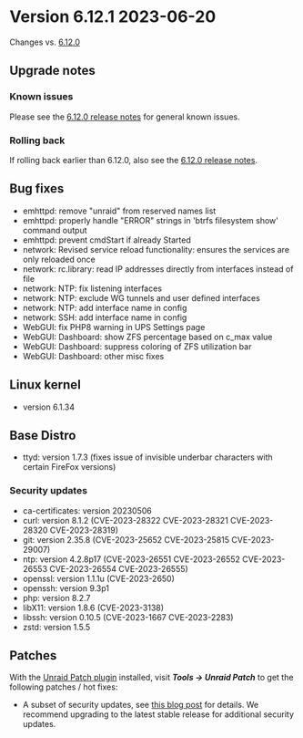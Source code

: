 # Version 6.12.1 2023-06-20

Changes vs. [6.12.0](6.12.0.md)

## Upgrade notes

### Known issues

Please see the [6.12.0 release notes](6.12.0.mdx#known-issues) for general known issues.

### Rolling back

If rolling back earlier than 6.12.0, also see the [6.12.0 release notes](6.12.0.mdx#rolling-back).

## Bug fixes

- emhttpd: remove "unraid" from reserved names list
- emhttpd: properly handle "ERROR" strings in 'btrfs filesystem show' command output
- emhttpd: prevent cmdStart if already Started
- network: Revised service reload functionality: ensures the services are only reloaded once
- network: rc.library: read IP addresses directly from interfaces instead of file
- network: NTP: fix listening interfaces
- network: NTP: exclude WG tunnels and user defined interfaces
- network: NTP: add interface name in config
- network: SSH: add interface name in config
- WebGUI: fix PHP8 warning in UPS Settings page
- WebGUI: Dashboard: show ZFS percentage based on c_max value
- WebGUI: Dashboard: suppress coloring of ZFS utilization bar
- WebGUI: Dashboard: other misc fixes

## Linux kernel

- version 6.1.34

## Base Distro

- ttyd: version 1.7.3 (fixes issue of invisible underbar characters with certain FireFox versions)

### Security updates

- ca-certificates: version 20230506
- curl: version 8.1.2 (CVE-2023-28322 CVE-2023-28321 CVE-2023-28320 CVE-2023-28319)
- git: version 2.35.8 (CVE-2023-25652 CVE-2023-25815 CVE-2023-29007)
- ntp: version 4.2.8p17 (CVE-2023-26551 CVE-2023-26552 CVE-2023-26553 CVE-2023-26554 CVE-2023-26555)
- openssl: version 1.1.1u (CVE-2023-2650)
- openssh: version 9.3p1
- php: version 8.2.7
- libX11: version 1.8.6 (CVE-2023-3138)
- libssh: version 0.10.5 (CVE-2023-1667 CVE-2023-2283)
- zstd: version 1.5.5

## Patches

With the [Unraid Patch plugin](https://forums.unraid.net/topic/185560-unraid-patch-plugin/) installed, visit ***Tools → Unraid Patch*** to get the following patches / hot fixes:

- A subset of security updates, see [this blog post](https://unraid.net/blog/cvd) for details. We recommend upgrading to the latest stable release for additional security updates.
